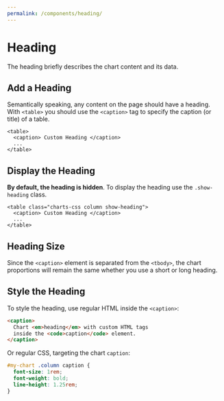 ```yaml
---
permalink: /components/heading/
---
```


# Heading

The heading briefly describes the chart content and its data.

## Add a Heading

Semantically speaking, any content on the page should have a heading. With `<table>` you should use the `<caption>` tag to specify the caption (or title) of a table.

```html{2}
<table>
  <caption> Custom Heading </caption>
  ...
</table>
```

## Display the Heading

**By default, the heading is hidden**. To display the heading use the `.show-heading` class.

```html{1}
<table class="charts-css column show-heading">
  <caption> Custom Heading </caption>
  ...
</table>
```

<v-row>

<code-example code-example-id="heading-example-1">
<template v-slot:css-code>
#heading-example-1  {
  width: 100%;
  max-width: 300px;
  margin: 0 auto;
}
#heading-example-1 .column {
  --aspect-ratio: 4 / 3;
}
</template>
<template v-slot:html-code>
<div id="heading-example-1">
  <table class="charts-css column">
    <caption> Hidden Chart Heading </caption>
    <thead>
      <tr>
        <th scope="col"> Year </th>
        <th scope="col"> Progress </th>
      </tr>
    </thead>
    <tbody>
      <tr>
        <th scope="row"> 2016 </th>
        <td style="--size: 0.2"> </td>
      </tr>
      <tr>
        <th scope="row"> 2017 </th>
        <td style="--size: 0.4"> </td>
      </tr>
      <tr>
        <th scope="row"> 2018 </th>
        <td style="--size: 0.6"> </td>
      </tr>
      <tr>
        <th scope="row"> 2019 </th>
        <td style="--size: 0.8"> </td>
      </tr>
      <tr>
        <th scope="row"> 2020 </th>
        <td style="--size: 1"> </td>
      </tr>
    </tbody>
  </table>
</div>
</template>
</code-example>

<code-example code-example-id="heading-example-2">
<template v-slot:css-code>
#heading-example-2 {
  width: 100%;
  max-width: 300px;
  margin: 0 auto;
}
#heading-example-2 .column {
  --aspect-ratio: 4 / 3;
}
</template>
<template v-slot:html-code>
<div id="heading-example-2">
  <table class="charts-css column show-heading">
    <caption> Visible Chart Heading </caption>
    <thead>
      <tr>
        <th scope="col"> Year </th>
        <th scope="col"> Progress </th>
      </tr>
    </thead>
    <tbody>
      <tr>
        <th scope="row"> 2016 </th>
        <td style="--size: 0.2"> </td>
      </tr>
      <tr>
        <th scope="row"> 2017 </th>
        <td style="--size: 0.4"> </td>
      </tr>
      <tr>
        <th scope="row"> 2018 </th>
        <td style="--size: 0.6"> </td>
      </tr>
      <tr>
        <th scope="row"> 2019 </th>
        <td style="--size: 0.8"> </td>
      </tr>
      <tr>
        <th scope="row"> 2020 </th>
        <td style="--size: 1"> </td>
      </tr>
    </tbody>
  </table>
</div>
</template>
</code-example>

</v-row>

## Heading Size

Since the `<caption>` element is separated from the `<tbody>`, the chart proportions will remain the same whether you use a short or long heading.

<v-row>

<code-example code-example-id="heading-example-3">
<template v-slot:css-code>
#heading-example-3 {
  width: 100%;
  max-width: 300px;
  margin: 0 auto;
}
#heading-example-3 .column {
  --aspect-ratio: 4 / 3;
}
</template>
<template v-slot:html-code>
<div id="heading-example-3">
  <table class="charts-css column show-heading">
    <caption> Short heading </caption>
    <thead>
      <tr>
        <th scope="col"> Year </th>
        <th scope="col"> Progress </th>
      </tr>
    </thead>
    <tbody>
      <tr>
        <th scope="row"> 2016 </th>
        <td style="--size: 0.2"> </td>
      </tr>
      <tr>
        <th scope="row"> 2017 </th>
        <td style="--size: 0.4"> </td>
      </tr>
      <tr>
        <th scope="row"> 2018 </th>
        <td style="--size: 0.6"> </td>
      </tr>
      <tr>
        <th scope="row"> 2019 </th>
        <td style="--size: 0.8"> </td>
      </tr>
      <tr>
        <th scope="row"> 2020 </th>
        <td style="--size: 1"> </td>
      </tr>
    </tbody>
  </table>
</div>
</template>
</code-example>

<code-example code-example-id="heading-example-4">
<template v-slot:css-code>
#heading-example-4 {
  width: 100%;
  max-width: 300px;
  margin: 0 auto;
}
#heading-example-4 .column {
  --aspect-ratio: 4 / 3;
}
</template>
<template v-slot:html-code>
<div id="heading-example-4">
  <table class="charts-css column show-heading">
    <caption> A lengthy chart heading that spans across multiple lines </caption>
    <thead>
      <tr>
        <th scope="col"> Year </th>
        <th scope="col"> Progress </th>
      </tr>
    </thead>
    <tbody>
      <tr>
        <th scope="row"> 2016 </th>
        <td style="--size: 0.2"> </td>
      </tr>
      <tr>
        <th scope="row"> 2017 </th>
        <td style="--size: 0.4"> </td>
      </tr>
      <tr>
        <th scope="row"> 2018 </th>
        <td style="--size: 0.6"> </td>
      </tr>
      <tr>
        <th scope="row"> 2019 </th>
        <td style="--size: 0.8"> </td>
      </tr>
      <tr>
        <th scope="row"> 2020 </th>
        <td style="--size: 1"> </td>
      </tr>
    </tbody>
  </table>
</div>
</template>
</code-example>

</v-row>

## Style the Heading

To style the heading, use regular HTML inside the `<caption>`:

```html
<caption>
  Chart <em>heading</em> with custom HTML tags
  inside the <code>caption</code> element.
</caption>
```

Or regular CSS, targeting the chart `caption`:

```css
#my-chart .column caption {
  font-size: 1rem;
  font-weight: bold;
  line-height: 1.25rem;
}
```

<v-row>

<code-example code-example-id="heading-example-5">
<template v-slot:css-code>
#heading-example-5 {
  width: 100%;
  max-width: 300px;
  margin: 0 auto;
}
#heading-example-5 .column {
  --aspect-ratio: 4 / 3;
}
#heading-example-5 .column caption {
  font-size: 1rem;
  font-weight: bold;
  line-height: 1.25rem;
  padding-block: 10px;
}
</template>
<template v-slot:html-code>
<div id="heading-example-5">
  <table class="charts-css column show-heading">
    <caption> Chart heading styled with custom CSS </caption>
    <thead>
      <tr>
        <th scope="col"> Year </th>
        <th scope="col"> Progress </th>
      </tr>
    </thead>
    <tbody>
      <tr>
        <th scope="row"> 2016 </th>
        <td style="--size: 0.2"> </td>
      </tr>
      <tr>
        <th scope="row"> 2017 </th>
        <td style="--size: 0.4"> </td>
      </tr>
      <tr>
        <th scope="row"> 2018 </th>
        <td style="--size: 0.6"> </td>
      </tr>
      <tr>
        <th scope="row"> 2019 </th>
        <td style="--size: 0.8"> </td>
      </tr>
      <tr>
        <th scope="row"> 2020 </th>
        <td style="--size: 1"> </td>
      </tr>
    </tbody>
  </table>
</div>
</template>
</code-example>

<code-example code-example-id="heading-example-6">
<template v-slot:css-code>
#heading-example-6 {
  width: 100%;
  max-width: 300px;
  margin: 0 auto;
}
#heading-example-6 .column {
  --aspect-ratio: 4 / 3;
}
#heading-example-6 .column caption {
  padding-block: 10px;
}
</template>
<template v-slot:html-code>
<div id="heading-example-6">
  <table class="charts-css column show-heading">
    <caption>
      <strong>Chart heading</strong> styled with <em>HTML</em> tags
    </caption>
    <thead>
      <tr>
        <th scope="col"> Year </th>
        <th scope="col"> Progress </th>
      </tr>
    </thead>
    <tbody>
      <tr>
        <th scope="row"> 2016 </th>
        <td style="--size: 0.2"> </td>
      </tr>
      <tr>
        <th scope="row"> 2017 </th>
        <td style="--size: 0.4"> </td>
      </tr>
      <tr>
        <th scope="row"> 2018 </th>
        <td style="--size: 0.6"> </td>
      </tr>
      <tr>
        <th scope="row"> 2019 </th>
        <td style="--size: 0.8"> </td>
      </tr>
      <tr>
        <th scope="row"> 2020 </th>
        <td style="--size: 1"> </td>
      </tr>
    </tbody>
  </table>
</div>
</template>
</code-example>

</v-row>